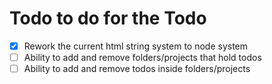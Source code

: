 # Todo to do for the Todo
- [x] Rework the current html string system to node system
- [ ] Ability to add and remove folders/projects that hold todos
- [ ] Ability to add and remove todos inside folders/projects